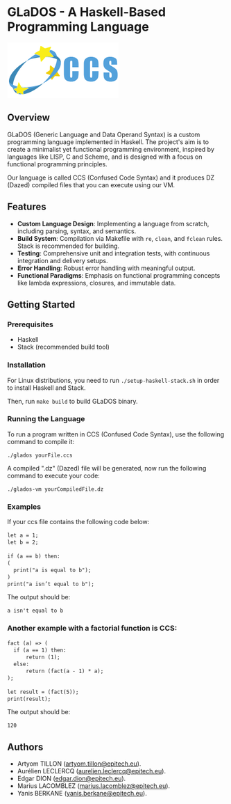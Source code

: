 # GLaDOS - A Haskell-Based Programming Language

![1705261792661](image/README/1705261792661.png)![1705262268662](image/README/1705262268662.png)

## Overview

GLaDOS (Generic Language and Data Operand Syntax) is a custom programming language implemented in Haskell. The project's aim is to create a minimalist yet functional programming environment, inspired by languages like LISP, C and Scheme, and is designed with a focus on functional programming principles.

Our language is called CCS (Confused Code Syntax) and it produces DZ (Dazed) compiled files that you can execute using our VM.

## Features

- **Custom Language Design**: Implementing a language from scratch, including parsing, syntax, and semantics.
- **Build System**: Compilation via Makefile with `re`, `clean`, and `fclean` rules. Stack is recommended for building.
- **Testing**: Comprehensive unit and integration tests, with continuous integration and delivery setups.
- **Error Handling**: Robust error handling with meaningful output.
- **Functional Paradigms**: Emphasis on functional programming concepts like lambda expressions, closures, and immutable data.

## Getting Started

### Prerequisites

- Haskell
- Stack (recommended build tool)

### Installation

For Linux distributions, you need to run `./setup-haskell-stack.sh` in order to install Haskell and Stack.

Then, run `make build` to build GLaDOS binary.

### Running the Language

To run a program written in CCS (Confused Code Syntax), use the following command to compile it:

```
./glados yourFile.ccs 
```

A compiled ".dz" (Dazed) file will be generated, now run the following command to execute your code:

```
./glados-vm yourCompiledFile.dz
```

### Examples

If your ccs file contains the following code below:

```
let a = 1;
let b = 2;

if (a == b) then:
(
  print("a is equal to b");
)
print("a isn’t equal to b");
```

The output should be:

```
a isn't equal to b
```

### Another example with a factorial function is CCS:

```
fact (a) => (
  if (a == 1) then:
      return (1);
  else:
      return (fact(a - 1) * a);
);

let result = (fact(5));
print(result);
```

The output should be:

```
120
```

## Authors

- Artyom TILLON (artyom.tillon@epitech.eu).
- Aurélien LECLERCQ (aurelien.leclercq@epitech.eu).
- Edgar DION (edgar.dion@epitech.eu).
- Marius LACOMBLEZ (marius.lacomblez@epitech.eu).
- Yanis BERKANE (yanis.berkane@epitech.eu).

